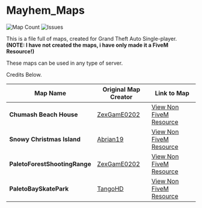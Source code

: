 # Mayhem_Maps
![Map Count](https://img.shields.io/badge/Map%20Count-5-brightgreen?style=for-the-badge) ![Issues](https://img.shields.io/github/issues/MayhemStudios/FiveMReadyMaps?style=for-the-badge&logo=github-critical)

This is a file full of maps, created for Grand Theft Auto Single-player. **(NOTE: I have not created the maps, i have only made it a FiveM Resource!)**

These maps can be used in any type of server.

Credits Below.

Map Name | Original Map Creator | Link to Map| 
|--|--|--|
**Chumash Beach House** | [ZexGamE0202](https://www.gta5-mods.com/users/ZexGamE0202) | [View Non FiveM Resource](https://www.gta5-mods.com/maps/chumashbeachhouse-v1) |
**Snowy Christmas Island** | [Abrian19](https://www.gta5-mods.com/users/Abrian19) | [View Non FiveM Resource](https://www.gta5-mods.com/maps/snowy-christmas-island-menyoo) |
**PaletoForestShootingRange** | [ZexGamE0202](https://www.gta5-mods.com/users/ZexGamE0202) | [View Non FiveM Resource](https://www.gta5-mods.com/maps/chumashbeachhouse-v1) |
**PaletoBaySkatePark** | [TangoHD](https://www.gta5-mods.com/users/TangoHD) | [View Non FiveM Resource](https://www.gta5-mods.com/maps/paleto-bay-skate-park-ymap) |
